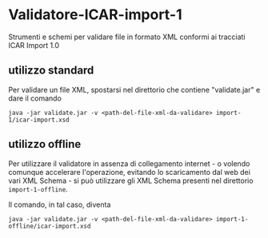 # Validatore-ICAR-import-1
Strumenti e schemi per validare file in formato XML conformi ai tracciati ICAR Import 1.0

## utilizzo standard

Per validare un file XML, spostarsi nel direttorio che contiene "validate.jar" e dare il comando

```
java -jar validate.jar -v <path-del-file-xml-da-validare> import-1/icar-import.xsd
```

## utilizzo offline

Per utilizzare il validatore in assenza di collegamento internet - o volendo comunque accelerare l'operazione, evitando lo scaricamento dal web dei vari XML Schema - si può utilizzare gli XML Schema presenti nel direttorio `import-1-offline`.

Il comando, in tal caso, diventa


```
java -jar validate.jar -v <path-del-file-xml-da-validare> import-1-offline/icar-import.xsd 
```



